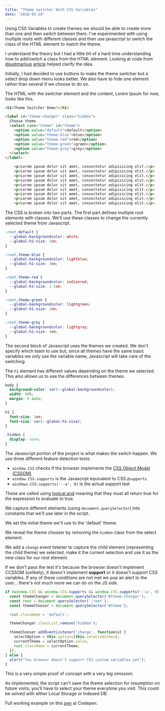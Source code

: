 ```yaml
---
title: "Theme switcher With CSS Variables"
date: "2018-03-28"
---
```


Using CSS Variables to create themes we should be able to create more than one and then switch between them. I've experimented with using multiple roots with different classes and then use javascript to switch the class of the HTML element to match the theme.

I understand the theory but I had a little bit of a hard time understanding how to add/switch a class from the HTML element. Looking at code from [@justmarkup](https://justmarkup.com/log/2016/02/theme-switcher-using-css-custom-properties/) [article](https://justmarkup.com/log/2016/02/theme-switcher-using-css-custom-properties/) helped clarify the idea.

Initially, I had decided to use buttons to make the theme switcher but a select drop down menu looks better. We also have to hide one element rather than several if we choose to do so.

The HTML with the switcher element and the content, Lorem Ipsum for now, looks like this.

```html
<h1>Theme Switcher Demo!</h1>

<label id="theme-changer" class="hidden">
  Choose theme
  <select name="theme" id="theme">
    <option value="default">default</option>
    <option value="theme-blue">blue</option>
    <option value="theme-red">red</option>
    <option value="theme-green">green</option>
    <option value="theme-grey">grey</option>
  </select>
</label>

    <p>Lorem ipsum dolor sit amet, consectetur adipisicing elit.</p>
    <p>Lorem ipsum dolor sit amet, consectetur adipisicing elit.</p>
    <p>Lorem ipsum dolor sit amet, consectetur adipisicing elit.</p>
    <p>Lorem ipsum dolor sit amet, consectetur adipisicing elit.</p>
    <p>Lorem ipsum dolor sit amet, consectetur adipisicing elit.</p>
    <p>Lorem ipsum dolor sit amet, consectetur adipisicing elit.</p>
    <p>Lorem ipsum dolor sit amet, consectetur adipisicing elit.</p>
    <p>Lorem ipsum dolor sit amet, consectetur adipisicing elit.</p>
    <p>Lorem ipsum dolor sit amet, consectetur adipisicing elit.</p>
```

The CSS is broken into two parts. The first part defines multiple root elements with classes. We'll use these classes to change the currently selected theme from Javascript.

```css
:root.default {
  --global-backgroundcolor: white;
  --global-h1-size: 2em;
}

:root.theme-blue {
  --global-backgroundcolor: lightblue;
  --global-h1-size: 3em;
}

:root.theme-red {
  --global-backgroundcolor: indianred;
  --global-h1-size: 2.5em;
}

:root.theme-green {
  --global-backgroundcolor: lightgreen;
  --global-h1-size: 2em;
}

:root.theme-grey {
  --global-backgroundcolor: lightgray;
  --global-h1-size: 4em;
}
```

The second block of Javascript uses the themes we created. We don't specify which team to use but, since all themes have the same basic variables we only use the variable name, Javascript will take care of the switching.

The `h1` element has different values depending on the theme we selected. This also allows us to see the differences between themes.

```css
body {
  background-color: var(--global-backgroundcolor);
  width: 80%;
  margin: 0 auto;
}

h1 {
  font-size: 3em;
  font-size: var(--global-h1-size);
}

.hidden {
  display: none;
}
```

The Javascript portion of the project is what makes the switch happen. We use three different feature detection tests:

- `window.CSS` checks if the browser implements the [CSS Object Model (CSSOM)](https://drafts.csswg.org/cssom-1/)
- `window.CSS.supports` is the Javascript equivalent to CSS `@supports`
- `windows.CSS.supports('--a', 0)` is the actual support test

These are called using [logical and](https://developer.mozilla.org/en-US/docs/Web/JavaScript/Reference/Operators/Logical_Operators) meaning that they must all return true for the expression to evaluate to true.

We capture different elements (using `document.querySelector`) into constants that we'll use later in the script.

We set the initial theme we'll use to the 'default' theme.

We reveal the theme chooser by removing the `hidden` class from the select element.

We add a `change` event listener to capture the child element (representing the child theme) we selected, make it the current selection and use it as the new class for our root element.

If we don't pass the test it's because the browser doesn't implement CCSSOM (unlikely), it doesn't implement **support** or it doesn't support CSS variables. If any of these conditions are not met we pop an alert to the user... there's not much more we can do on the JS side.

```javascript
if (window.CSS && window.CSS.supports && window.CSS.supports('--a', 0)) {
  const themeChanger = document.querySelector('#theme-changer');
  const root = document.querySelector(':root');
  const themeChooser = document.querySelector('#theme');

  root.className = 'default';

  themeChanger.classList.remove('hidden');

  themeChooser.addEventListener('change', function(e) {
    selectOption = this.options[this.selectedIndex];
    currentTheme = selectOption.value;
    root.className = currentTheme;
  });
} else {
  alert("You browser doesn't support CSS custom variables yet");
}
```

This is a very simple proof of concept with a very big omission:

As implemented, the script can't save the theme selection for resumption on future visits; you'll have to select your theme everytime you visit. This could be solved with either Local Storage or Indexed DB.

Full working example on this [pen](https://codepen.io/caraya/full/mxMGWz/) at Codepen.
